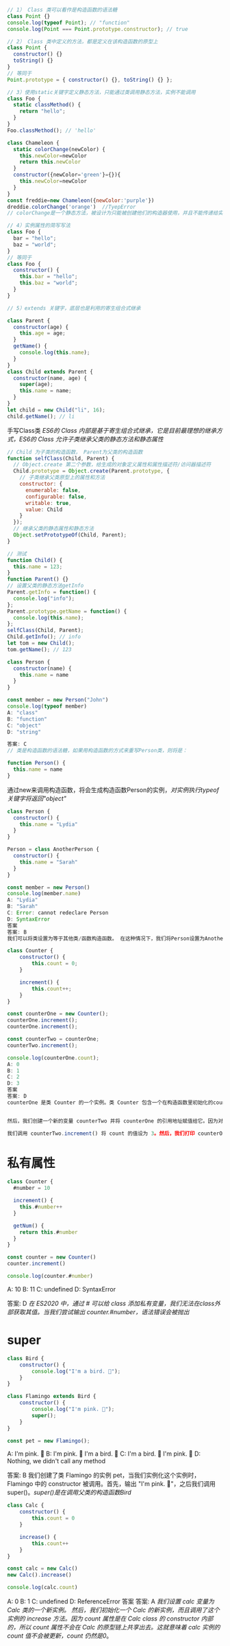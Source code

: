 ```js
// 1） Class 类可以看作是构造函数的语法糖
class Point {}
console.log(typeof Point); // "function"
console.log(Point === Point.prototype.constructor); // true

// 2） Class 类中定义的方法，都是定义在该构造函数的原型上
class Point {
  constructor() {}
  toString() {}
}
// 等同于
Point.prototype = { constructor() {}, toString() {} };

// 3）使用static关键字定义静态方法，只能通过类调用静态方法，实例不能调用
class Foo {
  static classMethod() {
    return "hello";
  }
}
Foo.classMethod(); // 'hello'

class Chameleon {
  static colorChange(newColor) {
    this.newColor=newColor
    return this.newColor
  }
  constructor({newColor='green'}={}){
    this.newColor=newColor
  }
}
const freddie=new Chameleon({newColor:'purple'})
dreddie.colorChange('orange')  //TyepError
// colorChange是一个静态方法，被设计为只能被创建他们的构造器使用，并且不能传递给实例。Freddie是一个实例，静态方法不能被实例使用，因此抛出了TypeError

// 4）实例属性的简写写法
class Foo {
  bar = "hello";
  baz = "world";
}
// 等同于
class Foo {
  constructor() {
    this.bar = "hello";
    this.baz = "world";
  }
}

// 5）extends 关键字，底层也是利用的寄生组合式继承

class Parent {
  constructor(age) {
    this.age = age;
  }
  getName() {
    console.log(this.name);
  }
}
class Child extends Parent {
  constructor(name, age) {
    super(age);
    this.name = name;
  }
}
let child = new Child("li", 16);
child.getName(); // li
```
手写Class类
*ES6的 Class 内部是基于寄生组合式继承，它是目前最理想的继承方式，ES6的 Class 允许子类继承父类的静态方法和静态属性*
```js
// Child 为子类的构造函数， Parent为父类的构造函数
function selfClass(Child, Parent) {
  // Object.create 第二个参数，给生成的对象定义属性和属性描述符/访问器描述符
  Child.prototype = Object.create(Parent.prototype, {
    // 子类继承父类原型上的属性和方法
    constructor: {
      enumerable: false,
      configurable: false,
      writable: true,
      value: Child
    }
  });
  // 继承父类的静态属性和静态方法
  Object.setPrototypeOf(Child, Parent);
}

// 测试
function Child() {
  this.name = 123;
}
function Parent() {}
// 设置父类的静态方法getInfo
Parent.getInfo = function() {
  console.log("info");
};
Parent.prototype.getName = function() {
  console.log(this.name);
};
selfClass(Child, Parent);
Child.getInfo(); // info
let tom = new Child();
tom.getName(); // 123
```

```js
class Person {
  constructor(name) {
    this.name = name
  }
}

const member = new Person("John")
console.log(typeof member)
A: "class"
B: "function"
C: "object"
D: "string"

答案: C
// 类是构造函数的语法糖，如果用构造函数的方式来重写Person类，则将是：

function Person() {
  this.name = name
}
```
通过new来调用构造函数，将会生成构造函数Person的实例，*对实例执行typeof关键字将返回"object"*


```js
class Person {
  constructor() {
    this.name = "Lydia"
  }
}

Person = class AnotherPerson {
  constructor() {
    this.name = "Sarah"
  }
}

const member = new Person()
console.log(member.name)
A: "Lydia"
B: "Sarah"
C: Error: cannot redeclare Person
D: SyntaxError
答案
答案: B
我们可以将类设置为等于其他类/函数构造函数。 在这种情况下，我们将Person设置为AnotherPerson。 这个构造函数的名字是Sarah，所以新的Person实例member上的 name 属性是Sarah。
```

```js
class Counter {
	constructor() {
		this.count = 0;
	}

	increment() {
		this.count++;
	}
}

const counterOne = new Counter();
counterOne.increment();
counterOne.increment();

const counterTwo = counterOne;
counterTwo.increment();

console.log(counterOne.count);
A: 0
B: 1
C: 2
D: 3
答案
答案: D
counterOne 是类 Counter 的一个实例。类 Counter 包含一个在构造函数里初始化的count属性， 和一个 increment 方法。首先，我们通过 counterOne.increment() 调用increment方法两次。现在，counterOne.count 为2。


然后，我们创建一个新的变量 counterTwo 并将 counterOne 的引用地址赋值给它。因为对象受引用地址的影响，我们刚刚创建了一个新的对象，其引用地址和 counterOne 的等价。因此它们指向同一块内存地址，任何对其的副作用都会影响 counterTwo。现在 counterTwo.count 为 2。

我们调用 counterTwo.increment() 将 count 的值设为 3。然后，我们打印 counterOne 里的 count，结果为 3。
```

# 私有属性
```js
class Counter {
  #number = 10

  increment() {
    this.#number++
  }

  getNum() {
    return this.#number
  }
}

const counter = new Counter()
counter.increment()

console.log(counter.#number)
```
A: 10
B: 11
C: undefined
D: SyntaxError

答案: D
*在 ES2020 中，通过 # 可以给 class 添加私有变量，我们无法在class外部获取其值。当我们尝试输出 counter.#number，语法错误会被抛出*

# super
```js
class Bird {
	constructor() {
		console.log("I'm a bird. 🦢");
	}
}

class Flamingo extends Bird {
	constructor() {
		console.log("I'm pink. 🌸");
		super();
	}
}

const pet = new Flamingo();
```
A: I'm pink. 🌸
B: I'm pink. 🌸 I'm a bird. 🦢
C: I'm a bird. 🦢 I'm pink. 🌸
D: Nothing, we didn't call any method

答案: B
我们创建了类 Flamingo 的实例 pet，当我们实例化这个实例时，Flamingo 中的 constructor 被调用。首先，输出 "I'm pink. 🌸"，之后我们调用super()。*super()是在调用父类的构造函数Bird*

```js
class Calc {
	constructor() {
		this.count = 0
	}

	increase() {
		this.count++
	}
}

const calc = new Calc()
new Calc().increase()

console.log(calc.count)
```
A: 0
B: 1
C: undefined
D: ReferenceError
答案
答案: A
*我们设置 calc 变量为 Calc 类的一个新实例。 然后，我们初始化一个 Calc 的新实例，而且调用了这个实例的 increase 方法。因为 count 属性是在 Calc class 的 constructor 内部的，所以 count 属性不会在 Calc 的原型链上共享出去。这就意味着 calc 实例的 count 值不会被更新，count 仍然是0*。
